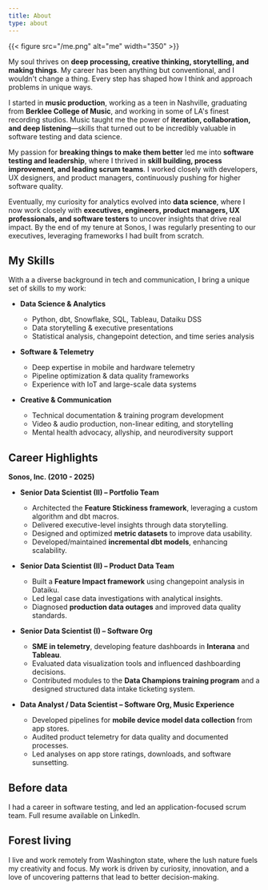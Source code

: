 ```yaml
---
title: About
type: about
---
```


{{< figure src="/me.png" alt="me" width="350" >}}

<!-- <img src="/me.png" class="img-responsive" alt=""> </div> -->


My soul thrives on **deep processing, creative thinking, storytelling, and making things**. My career has been anything but conventional, and I wouldn't change a thing. Every step has shaped how I think and approach problems in unique ways.

I started in **music production**, working as a teen in Nashville, graduating from **Berklee College of Music**, and working in some of LA's finest recording studios. Music taught me the power of **iteration, collaboration, and deep listening**—skills that turned out to be incredibly valuable in software testing and data science. 

My passion for **breaking things to make them better** led me into **software testing and leadership**, where I thrived in **skill building, process improvement, and leading scrum teams**. I worked closely with developers, UX designers, and product managers, continuously pushing for higher software quality. 

Eventually, my curiosity for analytics evolved into **data science**, where I now work closely with **executives, engineers, product managers, UX professionals, and software testers** to uncover insights that drive real impact. By the end of my tenure at Sonos, I was regularly presenting to our executives, leveraging frameworks I had built from scratch.

## My Skills  
With a a diverse background in tech and communication, I bring a unique set of skills to my work:

- **Data Science & Analytics**  
  - Python, dbt, Snowflake, SQL, Tableau, Dataiku DSS
  - Data storytelling & executive presentations
  - Statistical analysis, changepoint detection, and time series analysis

- **Software & Telemetry**  
  - Deep expertise in mobile and hardware telemetry
  - Pipeline optimization & data quality frameworks
  - Experience with IoT and large-scale data systems

- **Creative & Communication**  
  - Technical documentation & training program development
  - Video & audio production, non-linear editing, and storytelling
  - Mental health advocacy, allyship, and neurodiversity support

## Career Highlights  
**Sonos, Inc. (2010 - 2025)**  
- **Senior Data Scientist (II) – Portfolio Team**  
  - Architected the **Feature Stickiness framework**, leveraging a custom algorithm and dbt macros.  
  - Delivered executive-level insights through data storytelling.  
  - Designed and optimized **metric datasets** to improve data usability.  
  - Developed/maintained **incremental dbt models**, enhancing scalability.  


- **Senior Data Scientist (II) – Product Data Team**  
  - Built a **Feature Impact framework** using changepoint analysis in Dataiku.  
  - Led legal case data investigations with analytical insights.  
  - Diagnosed **production data outages** and improved data quality standards.  


- **Senior Data Scientist (I) – Software Org**  
  - **SME in telemetry**, developing feature dashboards in **Interana** and **Tableau**.  
  - Evaluated data visualization tools and influenced dashboarding decisions.  
  - Contributed modules to the **Data Champions training program** and a designed structured data intake ticketing system.  


- **Data Analyst / Data Scientist – Software Org, Music Experience**  
  - Developed pipelines for **mobile device model data collection** from app stores.  
  - Audited product telemetry for data quality and documented processes.  
  - Led analyses on app store ratings, downloads, and software sunsetting.  

## Before data
I had a career in software testing, and led an application-focused scrum team. Full resume available on LinkedIn.

## Forest living
I live and work remotely from Washington state, where the lush nature fuels my creativity and focus. My work is driven by curiosity, innovation, and a love of uncovering patterns that lead to better decision-making.


